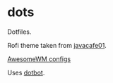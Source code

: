 # dots
Dotfiles.

Rofi theme taken from [javacafe01](https://github.com/javacafe01).

[AwesomeWM configs](https://github.com/lcpz/awesome-copycats)

Uses [dotbot](https://github.com/anishathalye/dotbot).
